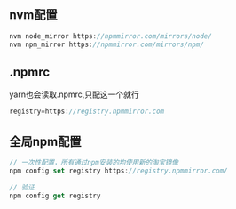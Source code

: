 ## nvm配置
```js
nvm node_mirror https://npmmirror.com/mirrors/node/
nvm npm_mirror https://npmmirror.com/mirrors/npm/
```

## .npmrc
yarn也会读取.npmrc,只配这一个就行
```js
registry=https://registry.npmmirror.com
```
 
## 全局npm配置
```js
// 一次性配置，所有通过npm安装的均使用新的淘宝镜像
npm config set registry https://registry.npmmirror.com/
 
// 验证
npm config get registry
```